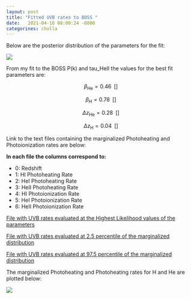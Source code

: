```yaml
---
layout: post
title: "Fitted UVB rates to BOSS "
date:   2021-04-16 08:00:24 -0800
categorines: cholla
---
```



Below are the posterior distribution of the parameters for the fit:


<img src="{{ site.url }}assets/images/corner_boss.png">


From my fit to the BOSS P(k) and tau_HeII the values for the best fit parameters are:



$$\beta_{\mathrm{He}} = 0.46 \,\,\, [ ]$$

$$\beta_{\mathrm{H}} = 0.78 \,\,\, [ ]$$

$$\Delta z_{\mathrm{He}} = 0.28 \,\,\, [ ]$$

$$\Delta z_{\mathrm{H}} = 0.04 \,\,\, [ ]$$



Link to the text files containing the marginalized Photoheating and Photoionization rates are below:


**In each file the columns correspond to:**

- 0: Redshift
- 1: HI Photoheating Rate
- 2: HeI Photoheating Rate
- 3: HeII Photoheating Rate
- 4: HI Photoionization Rate
- 5: HeI Photoionization Rate
- 6: HeII Photoionization Rate


[File with UVB rates evaluated at the Highest Likelihood values of the parameters](https://github.com/bvillasen/blog/blob/master/assets/files/fit_uvb_rates_BOSS/uvb_rates.txt)

[File with UVB rates evaluated at 2.5 percentile of the marginalized distribution ](https://github.com/bvillasen/blog/blob/master/assets/files/fit_uvb_rates_BOSS/uvb_rates_percentile2.5.txt)

[File with UVB rates evaluated at 97.5 percentile of the marginalized distribution ](https://github.com/bvillasen/blog/blob/master/assets/files/fit_uvb_rates_BOSS/uvb_rates_percentile97.5.txt)



The marginalized Photoheating and Photoheating rates for H and He are plotted below:

<img src="{{ site.url }}assets/images/fig_UVB_rates_fit.png">

